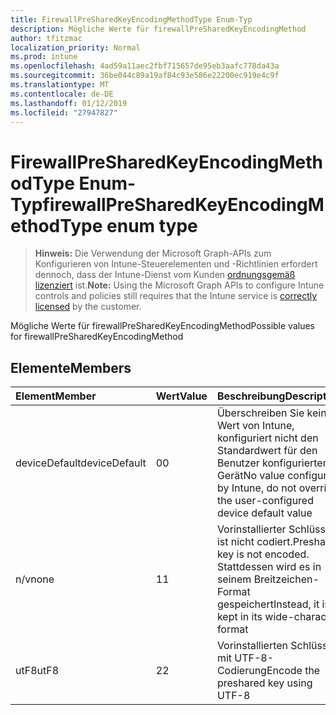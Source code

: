 ```yaml
---
title: FirewallPreSharedKeyEncodingMethodType Enum-Typ
description: Mögliche Werte für firewallPreSharedKeyEncodingMethod
author: tfitzmac
localization_priority: Normal
ms.prod: intune
ms.openlocfilehash: 4ad59a11aec2fbf715657de95eb3aafc778da43a
ms.sourcegitcommit: 36be044c89a19af84c93e586e22200ec919e4c9f
ms.translationtype: MT
ms.contentlocale: de-DE
ms.lasthandoff: 01/12/2019
ms.locfileid: "27947827"
---
```

# <a name="firewallpresharedkeyencodingmethodtype-enum-type"></a><span data-ttu-id="584ae-103">FirewallPreSharedKeyEncodingMethodType Enum-Typ</span><span class="sxs-lookup"><span data-stu-id="584ae-103">firewallPreSharedKeyEncodingMethodType enum type</span></span>

> <span data-ttu-id="584ae-104">**Hinweis:** Die Verwendung der Microsoft Graph-APIs zum Konfigurieren von Intune-Steuerelementen und -Richtlinien erfordert dennoch, dass der Intune-Dienst vom Kunden [ordnungsgemäß lizenziert](https://go.microsoft.com/fwlink/?linkid=839381) ist.</span><span class="sxs-lookup"><span data-stu-id="584ae-104">**Note:** Using the Microsoft Graph APIs to configure Intune controls and policies still requires that the Intune service is [correctly licensed](https://go.microsoft.com/fwlink/?linkid=839381) by the customer.</span></span>

<span data-ttu-id="584ae-105">Mögliche Werte für firewallPreSharedKeyEncodingMethod</span><span class="sxs-lookup"><span data-stu-id="584ae-105">Possible values for firewallPreSharedKeyEncodingMethod</span></span>
## <a name="members"></a><span data-ttu-id="584ae-106">Elemente</span><span class="sxs-lookup"><span data-stu-id="584ae-106">Members</span></span>
|<span data-ttu-id="584ae-107">Element</span><span class="sxs-lookup"><span data-stu-id="584ae-107">Member</span></span>|<span data-ttu-id="584ae-108">Wert</span><span class="sxs-lookup"><span data-stu-id="584ae-108">Value</span></span>|<span data-ttu-id="584ae-109">Beschreibung</span><span class="sxs-lookup"><span data-stu-id="584ae-109">Description</span></span>|
|:---|:---|:---|
|<span data-ttu-id="584ae-110">deviceDefault</span><span class="sxs-lookup"><span data-stu-id="584ae-110">deviceDefault</span></span>|<span data-ttu-id="584ae-111">0</span><span class="sxs-lookup"><span data-stu-id="584ae-111">0</span></span>|<span data-ttu-id="584ae-112">Überschreiben Sie keinen Wert von Intune, konfiguriert nicht den Standardwert für den Benutzer konfigurierten Gerät</span><span class="sxs-lookup"><span data-stu-id="584ae-112">No value configured by Intune, do not override the user-configured device default value</span></span>|
|<span data-ttu-id="584ae-113">n/v</span><span class="sxs-lookup"><span data-stu-id="584ae-113">none</span></span>|<span data-ttu-id="584ae-114">1</span><span class="sxs-lookup"><span data-stu-id="584ae-114">1</span></span>|<span data-ttu-id="584ae-115">Vorinstallierter Schlüssel ist nicht codiert.</span><span class="sxs-lookup"><span data-stu-id="584ae-115">Preshared key is not encoded.</span></span> <span data-ttu-id="584ae-116">Stattdessen wird es in seinem Breitzeichen-Format gespeichert</span><span class="sxs-lookup"><span data-stu-id="584ae-116">Instead, it is kept in its wide-character format</span></span>|
|<span data-ttu-id="584ae-117">utF8</span><span class="sxs-lookup"><span data-stu-id="584ae-117">utF8</span></span>|<span data-ttu-id="584ae-118">2</span><span class="sxs-lookup"><span data-stu-id="584ae-118">2</span></span>|<span data-ttu-id="584ae-119">Vorinstallierten Schlüssel mit UTF-8-Codierung</span><span class="sxs-lookup"><span data-stu-id="584ae-119">Encode the preshared key using UTF-8</span></span>|




